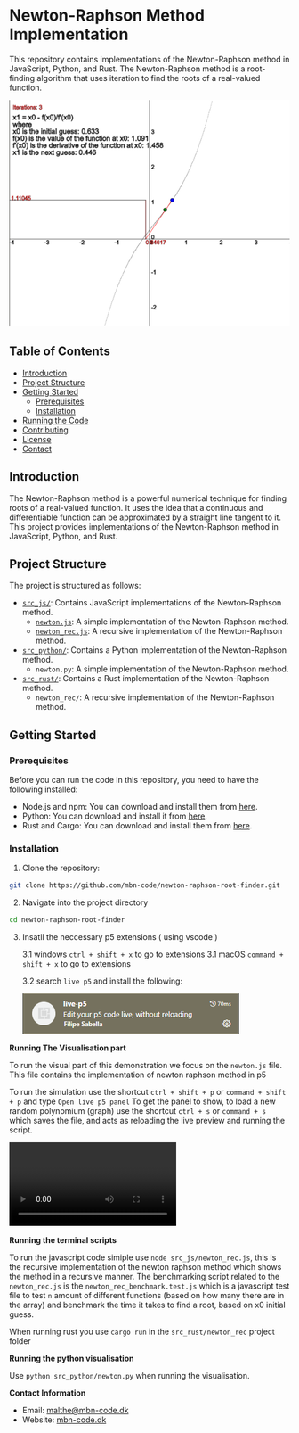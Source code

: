 # Newton-Raphson Method Implementation

This repository contains implementations of the Newton-Raphson method in JavaScript, Python, and Rust. The Newton-Raphson method is a root-finding algorithm that uses iteration to find the roots of a real-valued function.

![Polynomial of Third Degree](polynomium_of_third_degree.png)

## Table of Contents

- [Introduction](#introduction)
- [Project Structure](#project-structure)
- [Getting Started](#getting-started)
    - [Prerequisites](#prerequisites)
    - [Installation](#installation)
- [Running the Code](#running-the-code)
- [Contributing](#contributing)
- [License](#license)
- [Contact](#contact)

## Introduction

The Newton-Raphson method is a powerful numerical technique for finding roots of a real-valued function. It uses the idea that a continuous and differentiable function can be approximated by a straight line tangent to it. This project provides implementations of the Newton-Raphson method in JavaScript, Python, and Rust.

## Project Structure

The project is structured as follows:

- [`src_js/`](src_js/): Contains JavaScript implementations of the Newton-Raphson method.
    - [`newton.js`](src_js/newton.js): A simple implementation of the Newton-Raphson method.
    - [`newton_rec.js`](src_js/newton_rec.js): A recursive implementation of the Newton-Raphson method.
- [`src_python/`](src_python/): Contains a Python implementation of the Newton-Raphson method.
    - `newton.py`: A simple implementation of the Newton-Raphson method.
- [`src_rust/`](src_rust/): Contains a Rust implementation of the Newton-Raphson method.
    - `newton_rec/`: A recursive implementation of the Newton-Raphson method.

## Getting Started

### Prerequisites

Before you can run the code in this repository, you need to have the following installed:

- Node.js and npm: You can download and install them from [here](https://nodejs.org/).
- Python: You can download and install it from [here](https://www.python.org/downloads/).
- Rust and Cargo: You can download and install them from [here](https://www.rust-lang.org/tools/install).

### Installation

1. Clone the repository:

```sh
git clone https://github.com/mbn-code/newton-raphson-root-finder.git
```

2. Navigate into the project directory

```sh
cd newton-raphson-root-finder
```

3. Insatll the neccessary p5 extensions ( using vscode )

    3.1 windows `ctrl + shift + x` to go to extensions
    3.1 macOS `command + shift + x` to go to extensions

    3.2 search `live p5` and install the following:
    
    ![live-p5](live-p5.PNG) 

**Running The Visualisation part**

To run the visual part of this demonstration we focus on the `newton.js` file. 
This file contains the implementation of newton raphson method in p5

To run the simulation use the shortcut `ctrl + shift + p` or `command + shift + p` and type `Open live p5 panel` To get the panel to show, to load a new random polynomium (graph) use the shortcut `ctrl + s` or `command + s` which saves the file, and acts as reloading the live preview and running the script.

![Visualisation-of-newton-method](demonstration-of-newton-raphson-metode.mp4)

**Running the terminal scripts**

To run the javascript code simiple use `node src_js/newton_rec.js`, this is the recursive implementation of the newton raphson method which shows the method in a recursive manner.
The benchmarking script related to the `newton_rec.js` is the `newton_rec_benchmark.test.js` which is a javascript test file to test `n` amount of different functions (based on how many there are in the array) and benchmark the time it takes to find a root, based on x0 initial guess. 

When running rust you use `cargo run` in the `src_rust/newton_rec` project folder

**Running the python visualisation**

Use `python src_python/newton.py` when running the visualisation. 

**Contact Information**

- Email: malthe@mbn-code.dk
- Website: [mbn-code.dk](https://mbn-code.dk)
